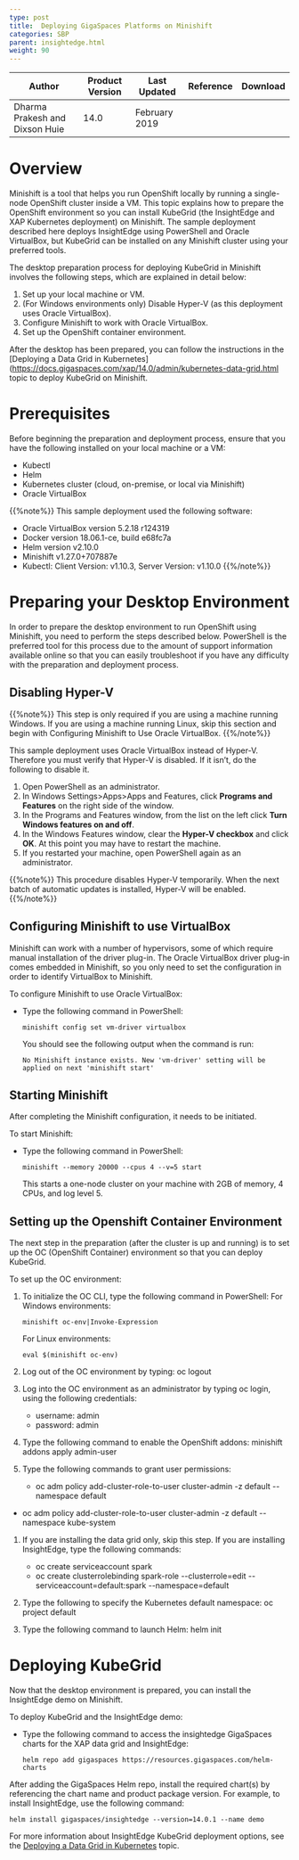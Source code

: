 ```yaml
---
type: post
title:  Deploying GigaSpaces Platforms on Minishift
categories: SBP
parent: insightedge.html
weight: 90
---
```


|Author|Product Version|Last Updated | Reference | Download |
|------|-----------|-------------|-----------|:----------:|
| Dharma Prakesh and Dixson Huie| 14.0 | February 2019| | |

# Overview
 
Minishift is a tool that helps you run OpenShift locally by running a single-node OpenShift cluster inside a VM. This topic explains how to prepare the OpenShift environment so you can install KubeGrid (the InsightEdge and XAP Kubernetes deployment) on Minishift. The sample deployment described here deploys InsightEdge using PowerShell and Oracle VirtualBox, but KubeGrid can be installed on any Minishift cluster using your preferred tools.

The desktop preparation process for deploying KubeGrid in Minishift involves the following steps, which are explained in detail below:

1. Set up your local machine or VM.
1. (For Windows environments only) Disable Hyper-V (as this deployment uses Oracle VirtualBox).
1. Configure Minishift to work with Oracle VirtualBox.
1. Set up the OpenShift container environment.

After the desktop has been prepared, you can follow the instructions in the [Deploying a Data Grid in Kubernetes](https://docs.gigaspaces.com/xap/14.0/admin/kubernetes-data-grid.html topic to deploy KubeGrid on Minishift.

# Prerequisites

Before beginning the preparation and deployment process, ensure that you have the following installed on your local machine or a VM:

- Kubectl
- Helm
- Kubernetes cluster (cloud, on-premise, or local via Minishift)
- Oracle VirtualBox


{{%note%}}
This sample deployment used the following software:

- Oracle VirtualBox version 5.2.18 r124319
- Docker version 18.06.1-ce, build e68fc7a
- Helm version v2.10.0
- Minishift v1.27.0+707887e
- Kubectl: Client Version: v1.10.3, Server Version: v1.10.0
{{%/note%}}

# Preparing your Desktop Environment

In order to prepare the desktop environment to run OpenShift using Minishift, you need to perform the steps described below. PowerShell is the preferred tool for this process due to the amount of support information available online so that you can easily troubleshoot if you have any difficulty with the preparation and deployment process.

## Disabling Hyper-V

{{%note%}}
This step is only required if you are using a machine running Windows. If you are using a machine running Linux, skip this section and begin with Configuring Minishift to Use Oracle VirtualBox.
{{%/note%}}

This sample deployment uses Oracle VirtualBox instead of Hyper-V. Therefore you must verify that Hyper-V is disabled. If it isn’t, do the following to disable it.
 
1. Open PowerShell as an administrator.
1. In Windows Settings>Apps>Apps and Features, click **Programs and Features** on the right side of the window.
1. In the Programs and Features window, from the list on the left click **Turn Windows features on and off**.
1. In the Windows Features window, clear the **Hyper-V checkbox** and click **OK**. At this point you may have to restart the machine.
1. If you restarted your machine, open PowerShell again as an administrator.

{{%note%}}
This procedure disables Hyper-V temporarily. When the next batch of automatic updates is installed, Hyper-V will be enabled.
{{%/note%}}

## Configuring Minishift to use VirtualBox

Minishift can work with a number of hypervisors, some of which require manual installation of the driver plug-in. The Oracle VirtualBox driver plug-in comes embedded in Minishift, so you only need to set the configuration in order to identify VirtualBox to Minishift.

To configure Minishift to use Oracle VirtualBox:

- Type the following command in PowerShell:
	```
	minishift config set vm-driver virtualbox
	```
	
	You should see the following output when the command is run:
	```
	No Minishift instance exists. New 'vm-driver' setting will be applied on next 'minishift start'
	```
	
## Starting Minishift

After completing the Minishift configuration, it needs to be initiated.

To start Minishift:

- Type the following command in PowerShell:

	```
	minishift --memory 20000 --cpus 4 --v=5 start
	```

	This starts a one-node cluster on your machine with 2GB of memory, 4 CPUs, and log level 5.

## Setting up the Openshift Container Environment

The next step in the preparation (after the cluster is up and running) is to set up the OC (OpenShift Container) environment so that you can deploy KubeGrid.

To set up the OC environment:

1.	To initialize the OC CLI, type the following command in PowerShell: 
	For Windows environments:
	
	```
	minishift oc-env|Invoke-Expression
	```
	
	For Linux environments:
	
	```
	eval $(minishift oc-env)
	```
	
1. Log out of the OC environment by typing: oc logout
1. Log into the OC environment as an administrator by typing oc login, using the following credentials: 
	- username: admin
	- password: admin
	
1. Type the following command to enable the OpenShift addons: minishift addons apply admin-user
1. Type the following commands to grant user permissions:

	- oc adm policy add-cluster-role-to-user cluster-admin -z default --namespace default
 - oc adm policy add-cluster-role-to-user cluster-admin -z default --namespace kube-system
 
1. If you are installing the data grid only, skip this step. If you are installing InsightEdge, type the following commands:
	- oc create serviceaccount spark
	- oc create clusterrolebinding spark-role --clusterrole=edit --serviceaccount=default:spark --namespace=default
	
1. Type the following to specify the Kubernetes default namespace: oc project default
1. Type the following command to launch Helm: helm init


# Deploying KubeGrid

Now that the desktop environment is prepared, you can install the InsightEdge demo on Minishift.

To deploy KubeGrid and the InsightEdge demo:

- Type the following command to access the insightedge GigaSpaces charts for the XAP data grid and InsightEdge:

	```
	helm repo add gigaspaces https://resources.gigaspaces.com/helm-charts
	```
	
After adding the GigaSpaces Helm repo, install the required chart(s) by referencing the chart name and product package version. For example, to install InsightEdge, use the following command:

```
helm install gigaspaces/insightedge --version=14.0.1 --name demo
```

For more information about InsightEdge KubeGrid deployment options, see the [Deploying a Data Grid in Kubernetes](https://docs.gigaspaces.com/xap/14.0/admin/kubernetes-data-grid.html) topic.
